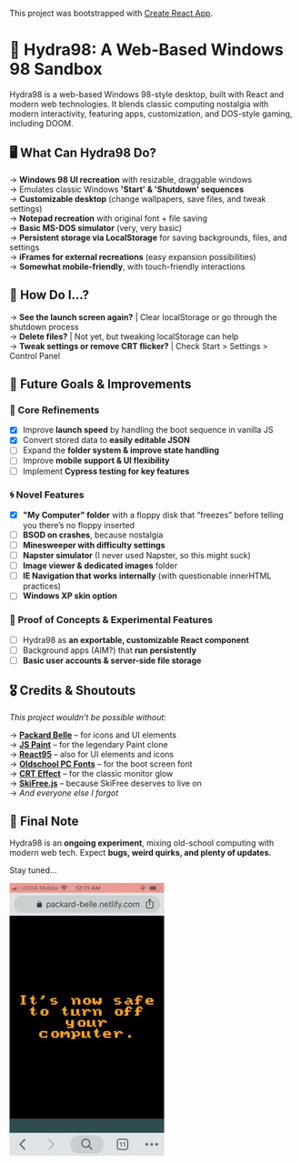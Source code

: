This project was bootstrapped with [Create React App](https://github.com/facebook/create-react-app).

# 💾 Hydra98: A Web-Based Windows 98 Sandbox

Hydra98 is a web-based Windows 98-style desktop, built with React and modern web technologies. It blends classic computing nostalgia with modern interactivity, featuring apps, customization, and DOS-style gaming, including DOOM.

## 🖥️ What Can Hydra98 Do?

→ **Windows 98 UI recreation** with resizable, draggable windows<br>
→ Emulates classic Windows **'Start' & 'Shutdown' sequences**<br>
→ **Customizable desktop** (change wallpapers, save files, and tweak settings)<br>
→ **Notepad recreation** with original font + file saving<br>
→ **Basic MS-DOS simulator** (very, very basic)<br>
→ **Persistent storage via LocalStorage** for saving backgrounds, files, and settings<br>
→ **iFrames for external recreations** (easy expansion possibilities)<br>
→ **Somewhat mobile-friendly**, with touch-friendly interactions

## 🔧 How Do I…?

→ **See the launch screen again?** | Clear localStorage or go through the shutdown process<br>
→ **Delete files?** | Not yet, but tweaking localStorage can help<br>
→ **Tweak settings or remove CRT flicker?** | Check Start > Settings > Control Panel

## 🚀 Future Goals & Improvements

### 🔹 Core Refinements

- [x] Improve **launch speed** by handling the boot sequence in vanilla JS
- [x] Convert stored data to **easily editable JSON**
- [ ] Expand the **folder system & improve state handling**
- [ ] Improve **mobile support & UI flexibility**
- [ ] Implement **Cypress testing for key features**

### 🌀 Novel Features

- [x] **"My Computer" folder** with a floppy disk that “freezes” before telling you there’s no floppy inserted
- [ ] **BSOD on crashes**, because nostalgia
- [ ] **Minesweeper with difficulty settings**
- [ ] **Napster simulator** (I never used Napster, so this might suck)
- [ ] **Image viewer & dedicated images** folder
- [ ] **IE Navigation that works internally** (with questionable innerHTML practices)
- [ ] **Windows XP skin option**

### 🧪 Proof of Concepts & Experimental Features

- [ ] Hydra98 as **an exportable, customizable React component**
- [ ] Background apps (AIM?) that **run persistently**
- [ ] **Basic user accounts & server-side file storage**

## 🎖️ Credits & Shoutouts

_This project wouldn’t be possible without:_

→ **[Packard Belle](https://www.npmjs.com/package/packard-belle)** – for icons and UI elements  
→ **[JS Paint](https://github.com/1j01/jspaint)** – for the legendary Paint clone  
→ **[React95](https://github.com/react95/react95)** – also for UI elements and icons  
→ **[Oldschool PC Fonts](https://int10h.org/oldschool-pc-fonts/fontlist/)** – for the boot screen font  
→ **[CRT Effect](https://codepen.io/lbebber/pen/XJRdrV)** – for the classic monitor glow  
→ **[SkiFree.js](https://basicallydan.github.io/skifree.js/)** – because SkiFree deserves to live on  
→ _And everyone else I forgot_

## 📢 Final Note

Hydra98 is an **ongoing experiment**, mixing old-school computing with modern web tech. Expect **bugs, weird quirks, and plenty of updates.**

Stay tuned...

![Launch Screen iPhone SE](repoImages/launch.gif)
